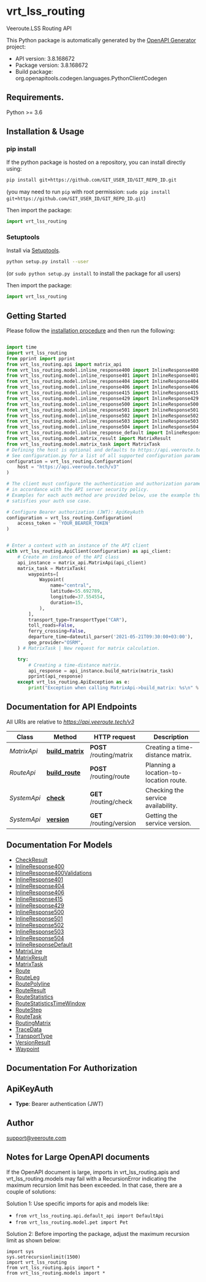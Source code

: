 # vrt_lss_routing
Veeroute.LSS Routing API

This Python package is automatically generated by the [OpenAPI Generator](https://openapi-generator.tech) project:

- API version: 3.8.168672
- Package version: 3.8.168672
- Build package: org.openapitools.codegen.languages.PythonClientCodegen

## Requirements.

Python >= 3.6

## Installation & Usage
### pip install

If the python package is hosted on a repository, you can install directly using:

```sh
pip install git+https://github.com/GIT_USER_ID/GIT_REPO_ID.git
```
(you may need to run `pip` with root permission: `sudo pip install git+https://github.com/GIT_USER_ID/GIT_REPO_ID.git`)

Then import the package:
```python
import vrt_lss_routing
```

### Setuptools

Install via [Setuptools](http://pypi.python.org/pypi/setuptools).

```sh
python setup.py install --user
```
(or `sudo python setup.py install` to install the package for all users)

Then import the package:
```python
import vrt_lss_routing
```

## Getting Started

Please follow the [installation procedure](#installation--usage) and then run the following:

```python

import time
import vrt_lss_routing
from pprint import pprint
from vrt_lss_routing.api import matrix_api
from vrt_lss_routing.model.inline_response400 import InlineResponse400
from vrt_lss_routing.model.inline_response401 import InlineResponse401
from vrt_lss_routing.model.inline_response404 import InlineResponse404
from vrt_lss_routing.model.inline_response406 import InlineResponse406
from vrt_lss_routing.model.inline_response415 import InlineResponse415
from vrt_lss_routing.model.inline_response429 import InlineResponse429
from vrt_lss_routing.model.inline_response500 import InlineResponse500
from vrt_lss_routing.model.inline_response501 import InlineResponse501
from vrt_lss_routing.model.inline_response502 import InlineResponse502
from vrt_lss_routing.model.inline_response503 import InlineResponse503
from vrt_lss_routing.model.inline_response504 import InlineResponse504
from vrt_lss_routing.model.inline_response_default import InlineResponseDefault
from vrt_lss_routing.model.matrix_result import MatrixResult
from vrt_lss_routing.model.matrix_task import MatrixTask
# Defining the host is optional and defaults to https://api.veeroute.tech/v3
# See configuration.py for a list of all supported configuration parameters.
configuration = vrt_lss_routing.Configuration(
    host = "https://api.veeroute.tech/v3"
)

# The client must configure the authentication and authorization parameters
# in accordance with the API server security policy.
# Examples for each auth method are provided below, use the example that
# satisfies your auth use case.

# Configure Bearer authorization (JWT): ApiKeyAuth
configuration = vrt_lss_routing.Configuration(
    access_token = 'YOUR_BEARER_TOKEN'
)


# Enter a context with an instance of the API client
with vrt_lss_routing.ApiClient(configuration) as api_client:
    # Create an instance of the API class
    api_instance = matrix_api.MatrixApi(api_client)
    matrix_task = MatrixTask(
        waypoints=[
            Waypoint(
                name="central",
                latitude=55.692789,
                longitude=37.554554,
                duration=15,
            ),
        ],
        transport_type=TransportType("CAR"),
        toll_roads=False,
        ferry_crossing=False,
        departure_time=dateutil_parser('2021-05-21T09:30:00+03:00'),
        geo_provider="OSRM",
    ) # MatrixTask | New request for matrix calculation.

    try:
        # Creating a time-distance matrix.
        api_response = api_instance.build_matrix(matrix_task)
        pprint(api_response)
    except vrt_lss_routing.ApiException as e:
        print("Exception when calling MatrixApi->build_matrix: %s\n" % e)
```

## Documentation for API Endpoints

All URIs are relative to *https://api.veeroute.tech/v3*

Class | Method | HTTP request | Description
------------ | ------------- | ------------- | -------------
*MatrixApi* | [**build_matrix**](docs/MatrixApi.md#build_matrix) | **POST** /routing/matrix | Creating a time-distance matrix.
*RouteApi* | [**build_route**](docs/RouteApi.md#build_route) | **POST** /routing/route | Planning a location-to-location route.
*SystemApi* | [**check**](docs/SystemApi.md#check) | **GET** /routing/check | Checking the service availability.
*SystemApi* | [**version**](docs/SystemApi.md#version) | **GET** /routing/version | Getting the service version.


## Documentation For Models

 - [CheckResult](docs/CheckResult.md)
 - [InlineResponse400](docs/InlineResponse400.md)
 - [InlineResponse400Validations](docs/InlineResponse400Validations.md)
 - [InlineResponse401](docs/InlineResponse401.md)
 - [InlineResponse404](docs/InlineResponse404.md)
 - [InlineResponse406](docs/InlineResponse406.md)
 - [InlineResponse415](docs/InlineResponse415.md)
 - [InlineResponse429](docs/InlineResponse429.md)
 - [InlineResponse500](docs/InlineResponse500.md)
 - [InlineResponse501](docs/InlineResponse501.md)
 - [InlineResponse502](docs/InlineResponse502.md)
 - [InlineResponse503](docs/InlineResponse503.md)
 - [InlineResponse504](docs/InlineResponse504.md)
 - [InlineResponseDefault](docs/InlineResponseDefault.md)
 - [MatrixLine](docs/MatrixLine.md)
 - [MatrixResult](docs/MatrixResult.md)
 - [MatrixTask](docs/MatrixTask.md)
 - [Route](docs/Route.md)
 - [RouteLeg](docs/RouteLeg.md)
 - [RoutePolyline](docs/RoutePolyline.md)
 - [RouteResult](docs/RouteResult.md)
 - [RouteStatistics](docs/RouteStatistics.md)
 - [RouteStatisticsTimeWindow](docs/RouteStatisticsTimeWindow.md)
 - [RouteStep](docs/RouteStep.md)
 - [RouteTask](docs/RouteTask.md)
 - [RoutingMatrix](docs/RoutingMatrix.md)
 - [TraceData](docs/TraceData.md)
 - [TransportType](docs/TransportType.md)
 - [VersionResult](docs/VersionResult.md)
 - [Waypoint](docs/Waypoint.md)


## Documentation For Authorization


## ApiKeyAuth

- **Type**: Bearer authentication (JWT)


## Author

support@veeroute.com


## Notes for Large OpenAPI documents
If the OpenAPI document is large, imports in vrt_lss_routing.apis and vrt_lss_routing.models may fail with a
RecursionError indicating the maximum recursion limit has been exceeded. In that case, there are a couple of solutions:

Solution 1:
Use specific imports for apis and models like:
- `from vrt_lss_routing.api.default_api import DefaultApi`
- `from vrt_lss_routing.model.pet import Pet`

Solution 2:
Before importing the package, adjust the maximum recursion limit as shown below:
```
import sys
sys.setrecursionlimit(1500)
import vrt_lss_routing
from vrt_lss_routing.apis import *
from vrt_lss_routing.models import *
```

